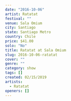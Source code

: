 ```yaml
---
date: "2016-10-06"
artist: Ratatat
festival: ""
venue: Sala Omium
city: Santiago
state: Santiago Metro
country: Chile
price: $41.00
solo: "No"
title: Ratatat at Sala Omium
slug: 2016-10-06-ratatat
cover: ""
genre: ""
category: show
tags: []
created: 02/15/2019
artists:
  - Ratatat
openers: []
---
```

